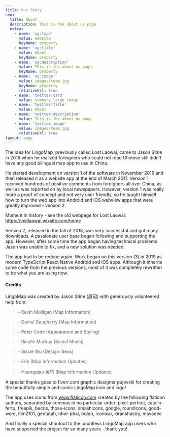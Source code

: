 ```yaml
---
title: Our Story
seo:
  title: About
  description: This is the about us page
  extra:
    - name: 'og:type'
      value: website
      keyName: property
    - name: 'og:title'
      value: About
      keyName: property
    - name: 'og:description'
      value: This is the about us page
      keyName: property
    - name: 'og:image'
      value: images/team.jpg
      keyName: property
      relativeUrl: true
    - name: 'twitter:card'
      value: summary_large_image
    - name: 'twitter:title'
      value: About
    - name: 'twitter:description'
      value: This is the about us page
    - name: 'twitter:image'
      value: images/team.jpg
      relativeUrl: true
layout: page
---
```

The idea for LingoMap, previously called Lost Laowai, came to Jason Stine in 2016 when he realized foreigners who could not read Chinese still didn't have any good bilingual map app to use in China.

He started development on version 1 of the software in November 2016 and then released it as a website app at the end of March 2017. Version 1 received hundreds of positive comments from foreigners all over China, as well as was reported on by local newspapers. However, version 1 was really more a proof of concept and not very user friendly, so he taught himself how to turn the web app into Android and iOS webview apps that were greatly improved - version 2.

Moment in history - see the old webpage for Lost Laowai: <https://lostlaowai.wixsite.com/home>

Version 2, released in the fall of 2018, was very successful and got many downloads. A passionate user base began following and supporting the app. However, after some time the app began having technical problems Jason was unable to fix, and a new solution was needed.

The app had to be redone again. Work began on this version (3) in 2019 as modern TypeScript React Native Android and iOS apps. Although it inherits some code from the previous versions, most of it was completely rewritten to be what you are using now.

#### Credits

LingoMap was created by Jason Stine (展昭) with generously volunteered help from:

> \- Kevin Mulligan (Map Information)

> \- Daniel Daugherty (Map Information)

> \- Peter Code (Appearance and Styling)

> \- Rinelle Mudray (Social Media)

> \- Sissie Wu (Design Ideas)

> \- Erik (Map Information Updates)

> \- Huangqiao 黄巧 (Map Information Updates)

A special thanks goes to fiverr.com graphic designer pujovski for creating the beautifully simple and iconic LingoMap icon and logo!

The app uses icons from www.flaticon.com created by the following flaticon authors, separated by commas in no particular order: pixel-perfect, catalin-fertu, freepik, becris, those-icons, smashicons, google, roundicons, good-ware, itim2101, geotatah, nhor-phai, bqlqn, iconixar, kiranshastry, mavadee

And finally a special shoutout to the countless LingoMap app users who have supported the project for so many years - thank you!
